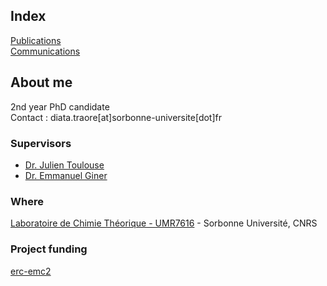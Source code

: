 ## Index
[Publications](https://dtraore97.github.io/publications) \
[Communications](https://dtraore97.github.io/communications)

## About me
2nd year PhD candidate
\
Contact : diata.traore[at]sorbonne-universite[dot]fr

### Supervisors
- [Dr. Julien Toulouse](https://www.lct.jussieu.fr/pagesperso/toulouse/)
- [Dr. Emmanuel Giner](https://www.researchgate.net/profile/Emmanuel-Giner)

### Where
[Laboratoire de Chimie Théorique - UMR7616](https://www.lct.jussieu.fr/) - Sorbonne Université, CNRS

### Project funding
[erc-emc2](https://erc-emc2.eu/)


